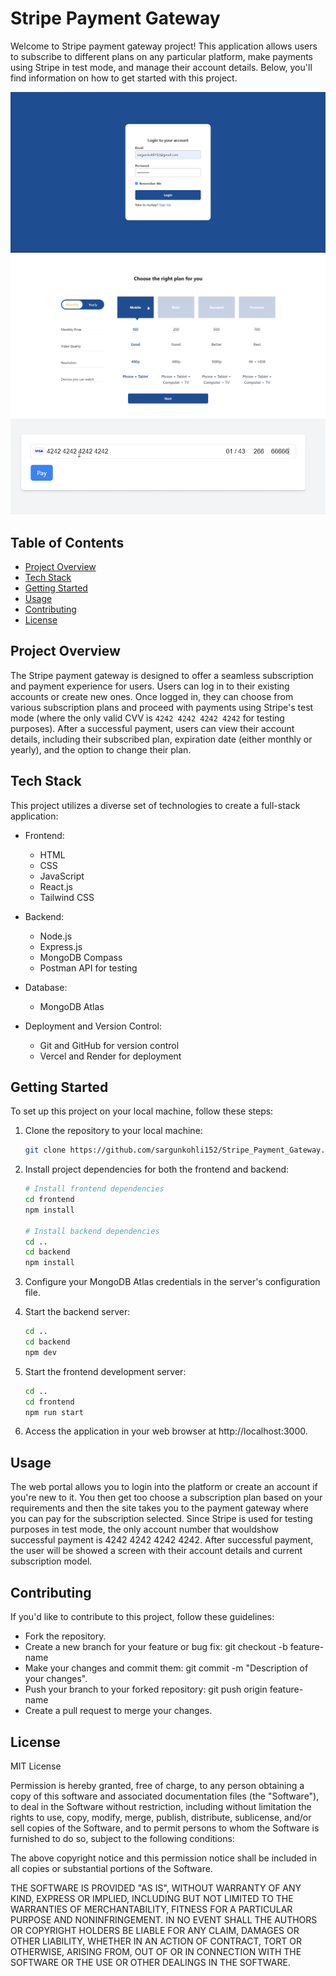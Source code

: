 # Stripe Payment Gateway

Welcome to Stripe payment gateway project! This application allows users to subscribe to different plans on any particular platform, make payments using Stripe in test mode, and manage their account details. Below, you'll find information on how to get started with this project.

![Screenshot 1](frontend/public/ss1.png)
![Screenshot 1](frontend/public/ss2.png)
![Screenshot 1](frontend/public/ss3.png)


## Table of Contents

- [Project Overview](#project-overview)
- [Tech Stack](#tech-stack)
- [Getting Started](#getting-started)
- [Usage](#usage)
- [Contributing](#contributing)
- [License](#license)

## Project Overview

The Stripe payment gateway is designed to offer a seamless subscription and payment experience for users. Users can log in to their existing accounts or create new ones. Once logged in, they can choose from various subscription plans and proceed with payments using Stripe's test mode (where the only valid CVV is `4242 4242 4242 4242` for testing purposes). After a successful payment, users can view their account details, including their subscribed plan, expiration date (either monthly or yearly), and the option to change their plan.

## Tech Stack

This project utilizes a diverse set of technologies to create a full-stack application:

- Frontend:
  - HTML
  - CSS
  - JavaScript
  - React.js
  - Tailwind CSS

- Backend:
  - Node.js
  - Express.js
  - MongoDB Compass
  - Postman API for testing

- Database:
  - MongoDB Atlas

- Deployment and Version Control:
  - Git and GitHub for version control
  - Vercel and Render for deployment

## Getting Started

To set up this project on your local machine, follow these steps:

1. Clone the repository to your local machine:
   ```bash
   git clone https://github.com/sargunkohli152/Stripe_Payment_Gateway.git

2. Install project dependencies for both the frontend and backend:
   ```bash
   # Install frontend dependencies
   cd frontend
   npm install

   # Install backend dependencies
   cd ..
   cd backend
   npm install

3. Configure your MongoDB Atlas credentials in the server's configuration file.

4. Start the backend server:
   ```bash
   cd ..
   cd backend
   npm dev

5. Start the frontend development server:
   ```bash
   cd ..
   cd frontend
   npm run start

6. Access the application in your web browser at http://localhost:3000.

## Usage
The web portal allows you to login into the platform or create an account if you're new to it. You then get too choose a subscription plan based on your requirements and then the site takes you to the payment gateway where you can pay for the subscription selected. Since Stripe is used for testing purposes in test mode, the only account number that wouldshow successful payment is 4242 4242 4242 4242. After successful payment, the user will be showed a screen with their account details and current subscription model.

## Contributing
If you'd like to contribute to this project, follow these guidelines:
 - Fork the repository.
 - Create a new branch for your feature or bug fix: git checkout -b feature-name
 - Make your changes and commit them: git commit -m "Description of your changes".
 - Push your branch to your forked repository: git push origin feature-name
 - Create a pull request to merge your changes.

## License
MIT License

Permission is hereby granted, free of charge, to any person obtaining a copy
of this software and associated documentation files (the "Software"), to deal
in the Software without restriction, including without limitation the rights
to use, copy, modify, merge, publish, distribute, sublicense, and/or sell
copies of the Software, and to permit persons to whom the Software is
furnished to do so, subject to the following conditions:

The above copyright notice and this permission notice shall be included in all
copies or substantial portions of the Software.

THE SOFTWARE IS PROVIDED "AS IS", WITHOUT WARRANTY OF ANY KIND, EXPRESS OR
IMPLIED, INCLUDING BUT NOT LIMITED TO THE WARRANTIES OF MERCHANTABILITY,
FITNESS FOR A PARTICULAR PURPOSE AND NONINFRINGEMENT. IN NO EVENT SHALL THE
AUTHORS OR COPYRIGHT HOLDERS BE LIABLE FOR ANY CLAIM, DAMAGES OR OTHER
LIABILITY, WHETHER IN AN ACTION OF CONTRACT, TORT OR OTHERWISE, ARISING FROM,
OUT OF OR IN CONNECTION WITH THE SOFTWARE OR THE USE OR OTHER DEALINGS IN THE
SOFTWARE.

